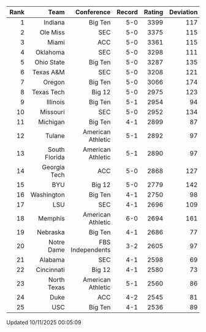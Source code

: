 | Rank  | Team                 | Conference           | Record   | Rating | Deviation |
| ---:  | ---:                 | ---:                 | ---:     | ---:   | ---:      |
| 1     | Indiana              | Big Ten              | 5-0      | 3399   | 117       |
| 2     | Ole Miss             | SEC                  | 5-0      | 3375   | 115       |
| 3     | Miami                | ACC                  | 5-0      | 3361   | 115       |
| 4     | Oklahoma             | SEC                  | 5-0      | 3298   | 111       |
| 5     | Ohio State           | Big Ten              | 5-0      | 3287   | 135       |
| 6     | Texas A&M            | SEC                  | 5-0      | 3208   | 121       |
| 7     | Oregon               | Big Ten              | 5-0      | 3066   | 174       |
| 8     | Texas Tech           | Big 12               | 5-0      | 2975   | 123       |
| 9     | Illinois             | Big Ten              | 5-1      | 2954   | 94        |
| 10    | Missouri             | SEC                  | 5-0      | 2952   | 134       |
| 11    | Michigan             | Big Ten              | 4-1      | 2899   | 87        |
| 12    | Tulane               | American Athletic    | 5-1      | 2892   | 97        |
| 13    | South Florida        | American Athletic    | 5-1      | 2890   | 97        |
| 14    | Georgia Tech         | ACC                  | 5-0      | 2868   | 127       |
| 15    | BYU                  | Big 12               | 5-0      | 2779   | 142       |
| 16    | Washington           | Big Ten              | 4-1      | 2750   | 98        |
| 17    | LSU                  | SEC                  | 4-1      | 2696   | 109       |
| 18    | Memphis              | American Athletic    | 6-0      | 2694   | 161       |
| 19    | Nebraska             | Big Ten              | 4-1      | 2686   | 77        |
| 20    | Notre Dame           | FBS Independents     | 3-2      | 2605   | 97        |
| 21    | Alabama              | SEC                  | 4-1      | 2598   | 69        |
| 22    | Cincinnati           | Big 12               | 4-1      | 2580   | 73        |
| 23    | North Texas          | American Athletic    | 5-1      | 2560   | 86        |
| 24    | Duke                 | ACC                  | 4-2      | 2545   | 81        |
| 25    | USC                  | Big Ten              | 4-1      | 2536   | 89        |

Updated 10/11/2025 00:05:09
